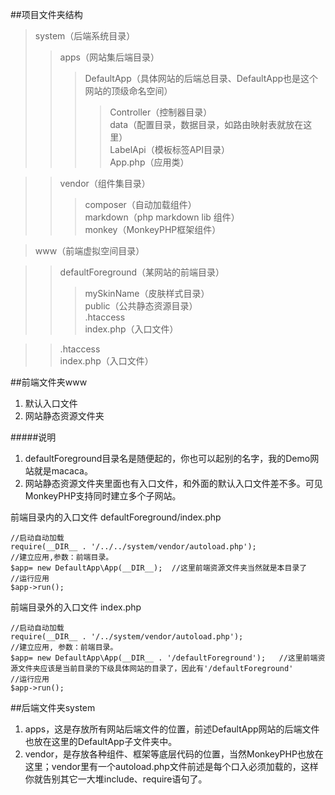##项目文件夹结构
 
>system（后端系统目录）  
>>apps（网站集后端目录）  
>>>DefaultApp（具体网站的后端总目录、DefaultApp也是这个网站的顶级命名空间）  
>>>>Controller（控制器目录）  
>>>>data（配置目录，数据目录，如路由映射表就放在这里）  
>>>>LabelApi（模板标签API目录）  
>>>>App.php（应用类）  

>>vendor（组件集目录）  
>>>composer（自动加载组件）  
>>>markdown（php markdown lib 组件）  
>>>monkey（MonkeyPHP框架组件）  

> www（前端虚拟空间目录）  
  
>>defaultForeground（某网站的前端目录）  
>>>mySkinName（皮肤样式目录）  
>>>public（公共静态资源目录）  
>>>.htaccess  
>>>index.php（入口文件）  

>>.htaccess  
>>index.php（入口文件）  
   
##前端文件夹www
 1. 默认入口文件
 2. 网站静态资源文件夹

#####说明
 1. defaultForeground目录名是随便起的，你也可以起别的名字，我的Demo网站就是macaca。
 2. 网站静态资源文件夹里面也有入口文件，和外面的默认入口文件差不多。可见MonkeyPHP支持同时建立多个子网站。  
 
前端目录内的入口文件 defaultForeground/index.php  

	//启动自动加载   
	require(__DIR__ . '/../../system/vendor/autoload.php');    
	//建立应用,参数：前端目录。    
	$app= new DefaultApp\App(__DIR__);  //这里前端资源文件夹当然就是本目录了
	//运行应用  
	$app->run();
    
前端目录外的入口文件 index.php  
	
	//启动自动加载  
	require(__DIR__ . '/../system/vendor/autoload.php');  
	//建立应用, 参数：前端目录。  
	$app= new DefaultApp\App(__DIR__ . '/defaultForeground');   //这里前端资源文件夹应该是当前目录的下级具体网站的目录了，因此有'/defaultForeground'
	//运行应用  
	$app->run(); 
 
##后端文件夹system
 1. apps，这是存放所有网站后端文件的位置，前述DefaultApp网站的后端文件也放在这里的DefaultApp子文件夹中。
 2. vendor，是存放各种组件、框架等底层代码的位置，当然MonkeyPHP也放在这里；vendor里有一个autoload.php文件前述是每个口入必须加载的，这样你就告别其它一大堆include、require语句了。